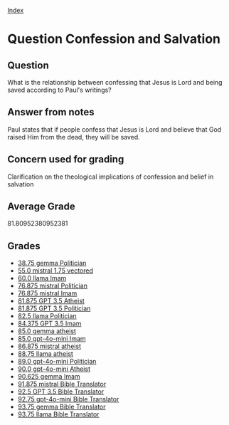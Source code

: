 
[Index](../../index.md)
# Question Confession and Salvation
## Question
What is the relationship between confessing that Jesus is Lord and being saved according to Paul's writings?

## Answer from notes
Paul states that if people confess that Jesus is Lord and believe that God raised Him from the dead, they will be saved.

## Concern used for grading
Clarification on the theological implications of confession and belief in salvation

## Average Grade
81.80952380952381

## Grades
 * [38.75 gemma Politician](../answers/gemma_Politician/Confession_and_Salvation.md)
 * [55.0 mistral 1.75 vectored](../answers/mistral_1.75_vectored/Confession_and_Salvation.md)
 * [60.0 llama Imam](../answers/llama_Imam/Confession_and_Salvation.md)
 * [76.875 mistral Politician](../answers/mistral_Politician/Confession_and_Salvation.md)
 * [76.875 mistral Imam](../answers/mistral_Imam/Confession_and_Salvation.md)
 * [81.875 GPT 3.5 Atheist](../answers/GPT_3.5_Atheist/Confession_and_Salvation.md)
 * [81.875 GPT 3.5 Politician](../answers/GPT_3.5_Politician/Confession_and_Salvation.md)
 * [82.5 llama Politician](../answers/llama_Politician/Confession_and_Salvation.md)
 * [84.375 GPT 3.5 Imam](../answers/GPT_3.5_Imam/Confession_and_Salvation.md)
 * [85.0 gemma atheist](../answers/gemma_atheist/Confession_and_Salvation.md)
 * [85.0 gpt-4o-mini Imam](../answers/gpt-4o-mini_Imam/Confession_and_Salvation.md)
 * [86.875 mistral atheist](../answers/mistral_atheist/Confession_and_Salvation.md)
 * [88.75 llama atheist](../answers/llama_atheist/Confession_and_Salvation.md)
 * [89.0 gpt-4o-mini Politician](../answers/gpt-4o-mini_Politician/Confession_and_Salvation.md)
 * [90.0 gpt-4o-mini Atheist](../answers/gpt-4o-mini_Atheist/Confession_and_Salvation.md)
 * [90.625 gemma Imam](../answers/gemma_Imam/Confession_and_Salvation.md)
 * [91.875 mistral Bible Translator](../answers/mistral_Bible_Translator/Confession_and_Salvation.md)
 * [92.5 GPT 3.5 Bible Translator](../answers/GPT_3.5_Bible_Translator/Confession_and_Salvation.md)
 * [92.75 gpt-4o-mini Bible Translator](../answers/gpt-4o-mini_Bible_Translator/Confession_and_Salvation.md)
 * [93.75 gemma Bible Translator](../answers/gemma_Bible_Translator/Confession_and_Salvation.md)
 * [93.75 llama Bible Translator](../answers/llama_Bible_Translator/Confession_and_Salvation.md)

